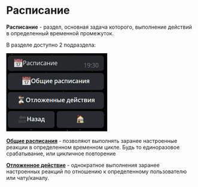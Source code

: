# Расписание

**Расписание** - раздел, основная задача которого, выполнение действий в определенный временной промежуток.

В разделе доступно 2 подраздела:

![](./1.png)

**[Общие расписания](/admin/schedule/general/)** - позволяют выполнять заранее настроенные реакции в определенном временном цикле. Будь то единоразовое срабатывание, или цикличное повторение

**[Отложенное действие](/admin/schedule/pendaction/)** - однократное выполнения заранее настроенных реакций по отношению к определенному пользователю или чату/каналу.



